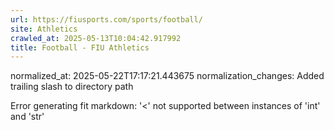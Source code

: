 ```yaml
---
url: https://fiusports.com/sports/football/
site: Athletics
crawled_at: 2025-05-13T10:04:42.917992
title: Football - FIU Athletics
---
```

normalized_at: 2025-05-22T17:17:21.443675
normalization_changes: Added trailing slash to directory path

Error generating fit markdown: '<' not supported between instances of 'int' and 'str'